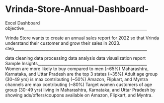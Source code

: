 # Vrinda-Store-Annual-Dashboard-
Excel Dashboard
objective______________________________________________________________

Vrinda Store wants to create an annual sales report for 2022 so 
that Vrinda understand their customer and grow their sales in 2023.
step___________________________________________________________________

data cleaning
data processing
data analysis
data visualization
report 
Sample Insights_______________________________________________________
Women are more likely to buy compared to men (~65%)
Maharashtra, Karnataka, and Uttar Pradesh are the top 3 states (~35%)
Adult age group (30-49 yrs) is max contributing (~50%)
Amazon, Flipkart, and Myntra channels are max contributing (~80%)
Target women customers of age group (30-49 yrs) living in Maharashtra, Karnataka,
and Uttar Pradesh by showing ads/offers/coupons available on Amazon, Flipkart, and Myntra.
